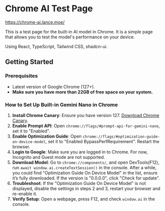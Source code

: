 # Chrome AI Test Page

https://chrome-ai.lance.moe/

This is a test page for the built-in AI model in Chrome. It is a simple page that allows you to test the model's performance on your device.

Using React, TypeScript, Tailwind CSS, shadcn-ui.

## Getting Started

### Prerequisites

- Latest version of Google Chrome (127+).
- **Make sure you have more than 22GB of free space on your system.**

### How to Set Up Built-in Gemini Nano in Chrome

1. **Install Chrome Canary**: Ensure you have version 127. [Download Chrome Canary](https://google.com/chrome/canary/).
2. **Enable Prompt API**: Open `chrome://flags/#prompt-api-for-gemini-nano`, set it to "Enabled".
3. **Enable Optimization Guide**: Open `chrome://flags/#optimization-guide-on-device-model`, set it to "Enabled BypassPerfRequirement". Restart the browser.
4. **Login to Google**: Make sure you are logged in to Chrome. For now, Incognito and Guest mode are not supported.
5. **Download Model**: Go to `chrome://components/`, and open DevTools(F12), run `await window.ai.createTextSession()` in the console. After a while, you could find "Optimization Guide On Device Model" in the list, ensure it’s fully downloaded. If the version is "0.0.0.0", click "Check for update".
6. **Troubleshoot**: If the "Optimization Guide On Device Model" is not displayed, disable the settings in steps 2 and 3, restart your browser and re-enable it.
7. **Verify Setup**: Open a webpage, press F12, and check `window.ai` in the console.
